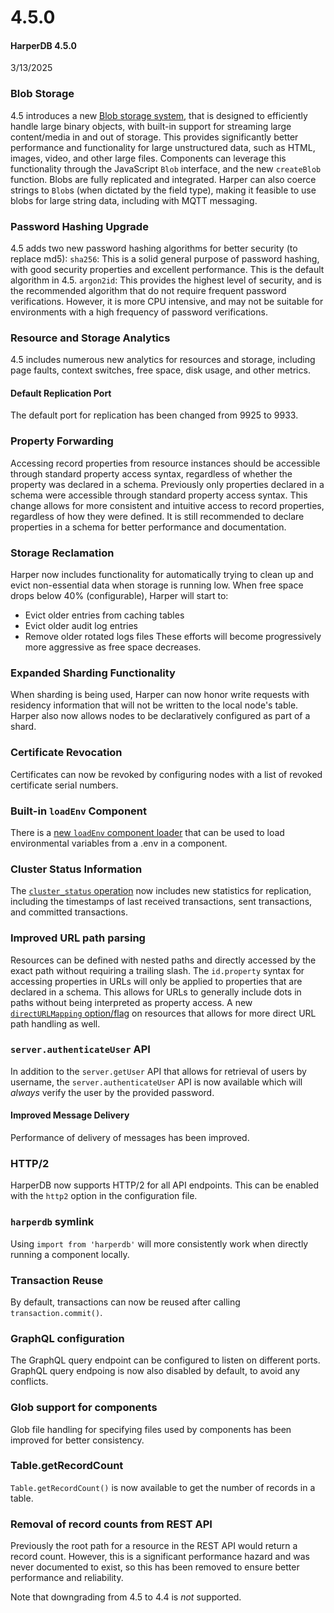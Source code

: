# 4.5.0

#### HarperDB 4.5.0

3/13/2025

### Blob Storage
4.5 introduces a new [Blob storage system](../../reference/blob.md), that is designed to efficiently handle large binary objects, with built-in support for streaming large content/media in and out of storage. This provides significantly better performance and functionality for large unstructured data, such as HTML, images, video, and other large files. Components can leverage this functionality through the JavaScript `Blob` interface, and the new `createBlob` function. Blobs are fully replicated and integrated. Harper can also coerce strings to `Blob`s (when dictated by the field type), making it feasible to use blobs for large string data, including with MQTT messaging. 

### Password Hashing Upgrade
4.5 adds two new password hashing algorithms for better security (to replace md5):
`sha256`: This is a solid general purpose of password hashing, with good security properties and excellent performance. This is the default algorithm in 4.5.
`argon2id`: This provides the highest level of security, and is the recommended algorithm that do not require frequent password verifications. However, it is more CPU intensive, and may not be suitable for  environments with a high frequency of password verifications.

### Resource and Storage Analytics
4.5 includes numerous new analytics for resources and storage, including page faults, context switches, free space, disk usage, and other metrics.

#### Default Replication Port
The default port for replication has been changed from 9925 to 9933.

### Property Forwarding
Accessing record properties from resource instances should be accessible through standard property access syntax, regardless of whether the property was declared in a schema. Previously only properties declared in a schema were accessible through standard property access syntax. This change allows for more consistent and intuitive access to record properties, regardless of how they were defined. It is still recommended to declare properties in a schema for better performance and documentation. 

### Storage Reclamation
Harper now includes functionality for automatically trying to clean up and evict non-essential data when storage is running low. When free space drops below 40% (configurable), Harper will start to:
* Evict older entries from caching tables
* Evict older audit log entries
* Remove older rotated logs files
These efforts will become progressively more aggressive as free space decreases.

### Expanded Sharding Functionality
When sharding is being used, Harper can now honor write requests with residency information that will not be written to the local node's table. Harper also now allows nodes to be declaratively configured as part of a shard.

### Certificate Revocation
Certificates can now be revoked by configuring nodes with a list of revoked certificate serial numbers.

### Built-in `loadEnv` Component
There is a [new `loadEnv` component loader](../../../developers/components/built-in.md) that can be used to load environmental variables from a .env in a component. 

### Cluster Status Information
The [`cluster_status` operation](../../../developers/operations-api/clustering.md) now includes new statistics for replication, including the timestamps of last received transactions, sent transactions, and committed transactions.

### Improved URL path parsing
Resources can be defined with nested paths and directly accessed by the exact path without requiring a trailing slash.  The `id.property` syntax for accessing properties in URLs will only be applied to properties that are declared in a schema. This allows for URLs to generally include dots in paths without being interpreted as property access. A new [`directURLMapping` option/flag](../../../deployments/configuration.md) on resources that allows for more direct URL path handling as well.

### `server.authenticateUser` API
In addition to the `server.getUser` API that allows for retrieval of users by username, the `server.authenticateUser` API is now available which will _always_ verify the user by the provided password.

#### Improved Message Delivery
Performance of delivery of messages has been improved.

### HTTP/2
HarperDB now supports HTTP/2 for all API endpoints. This can be enabled with the `http2` option in the configuration file.

### `harperdb` symlink
Using `import from 'harperdb'` will more consistently work when directly running a component locally.

### Transaction Reuse
By default, transactions can now be reused after calling `transaction.commit()`.

### GraphQL configuration
The GraphQL query endpoint can be configured to listen on different ports. GraphQL query endpoing is now also disabled by default, to avoid any conflicts.

### Glob support for components
Glob file handling for specifying files used by components has been improved for better consistency.

### Table.getRecordCount
`Table.getRecordCount()` is now available to get the number of records in a table.

### Removal of record counts from REST API
Previously the root path for a resource in the REST API would return a record count. However, this is a significant performance hazard and was never documented to exist, so this has been removed to ensure better performance and reliability.

Note that downgrading from 4.5 to 4.4 is *not* supported.
